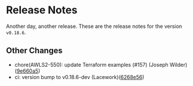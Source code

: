 # Release Notes
Another day, another release. These are the release notes for the version `v0.18.6`.

## Other Changes
* chore(AWLS2-550): update Terraform examples (#157) (Joseph Wilder)([9e660a5](https://github.com/lacework/terraform-aws-agentless-scanning/commit/9e660a5fc72ea119c85f66b66d042926576a4057))
* ci: version bump to v0.18.6-dev (Lacework)([6268e56](https://github.com/lacework/terraform-aws-agentless-scanning/commit/6268e56c78a5d0be711665ac2c179089b208ee45))
